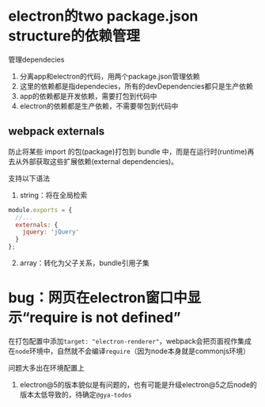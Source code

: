 # electron的two package.json structure的依赖管理
管理dependecies
1. 分离app和electron的代码，用两个package.json管理依赖
2. 这里的依赖都是指dependecies，所有的devDependencies都只是生产依赖
2. app的依赖都是开发依赖，需要打包到代码中
4. electron的依赖都是生产依赖，不需要带包到代码中
## webpack externals
防止将某些 import 的包(package)打包到 bundle 中，而是在运行时(runtime)再去从外部获取这些扩展依赖(external dependencies)。

支持以下语法
1. string：将在全局检索
```js
module.exports = {
  //...
  externals: {
    jquery: 'jQuery'
  }
};
```
2. array：转化为父子关系，bundle引用子集

# bug：网页在electron窗口中显示“require is not defined”
在打包配置中添加`target: "electron-renderer"`，webpack会把页面视作集成在`node`环境中，自然就不会编译`require`（因为node本身就是commonjs环境）

问题大多出在环境配置上
1. electron@5的版本貌似是有问题的，也有可能是升级electron@5之后node的版本太低导致的，待确定`@gya-todos`